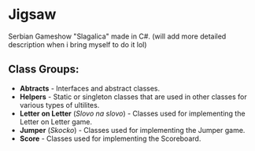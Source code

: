 # Jigsaw
Serbian Gameshow "Slagalica" made in C#. (will add more detailed description when i bring myself to do it lol)

## Class Groups:

* __Abtracts__ - Interfaces and abstract classes.
* __Helpers__ - Static or singleton classes that are used in other classes for various types of ultilites.
* __Letter on Letter__ (*Slovo na slovo*) - Classes used for implementing the Letter on Letter game.
* __Jumper__ (*Skocko*) - Classes used for implementing the Jumper game.
* __Score__ - Classes used for implementing the Scoreboard.


